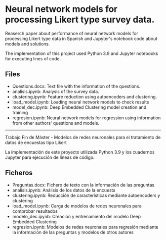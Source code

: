 # Neural network models for processing Likert type survey data.

Reaserch paper about performance of neural network models for processing Likert type data in Spanish and Jupyter's notebook code about models and solutions.

The implementation of this project used Python 3.9 and Jupyter notebooks for executing lines of code.

## Files

* Questions.docx: Text file with the information of the questions.
* analisis.ipynb: Analysis of the survey data.
* clustering.ipynb: Feature reduction using autoencoders and clustering.
* load_model.ipynb: Loading neural network models to check results
* model_dec.ipynb: Deep Embedded Clustering model creation and training
* regresion.ipynb: Neural network models for regression using information from other authors' questions and models.

______________________________________________________________________________________________________________________________________________________


Trabajo Fin de Máster - Modelos de redes neuronales para el tratamiento de datos de encuestas tipo Likert

La implementación de este proyecto utilizada Python 3.9 y los cuadernos Jupyter para ejecución de líneas de código.

## Ficheros

* Preguntas.docx: Fichero de texto con la información de las preguntas.
* analisis.ipynb: Análisis de los datos de la encuesta
* clustering.ipynb: Reducción de características mediante autoencoders y clustering
* load_model.ipynb: Carga de modelos de redes neuronales para comprobar resultados
* modelo_dec.ipynb: Creación y entrenamiento del modelo Deep Embedded Clustering
* regresion.ipynb: Modelos de redes neuronales para regresión mediante la información de las preguntas y modelos de otros autores
